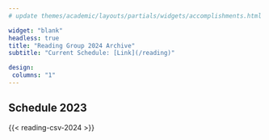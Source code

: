 ```yaml
---
# update themes/academic/layouts/partials/widgets/accomplishments.html to change the design of this page

widget: "blank"
headless: true 
title: "Reading Group 2024 Archive"
subtitle: "Current Schedule: [Link](/reading)"

design:
 columns: "1"
---
```


## Schedule 2023
{{< reading-csv-2024 >}}



